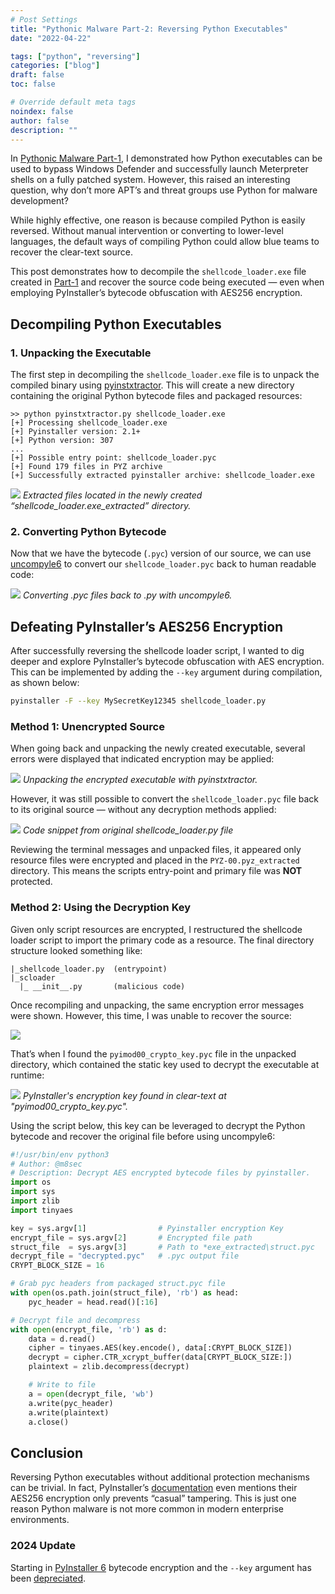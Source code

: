 ```yaml
---
# Post Settings
title: "Pythonic Malware Part-2: Reversing Python Executables"
date: "2022-04-22"

tags: ["python", "reversing"]
categories: ["blog"]
draft: false
toc: false

# Override default meta tags
noindex: false
author: false
description: ""
---
```




In [Pythonic Malware Part-1](/blog/pythonic-malware), I demonstrated how Python executables can be used to bypass Windows Defender and successfully launch Meterpreter shells on a fully patched system. However, this raised an interesting question, why don’t more APT’s and threat groups use Python for malware development?

While highly effective, one reason is because compiled Python is easily reversed. Without manual intervention or converting to lower-level languages, the default ways of compiling Python could allow blue teams to recover the clear-text source.

This post demonstrates how to decompile the `shellcode_loader.exe` file created in [Part-1](/blog/pythonic-malware) and recover the source code being executed — even when employing PyInstaller’s bytecode obfuscation with AES256 encryption.


## Decompiling Python Executables

### 1. Unpacking the Executable

The first step in decompiling the `shellcode_loader.exe` file is to unpack the compiled binary using [pyinstxtractor](https://github.com/extremecoders-re/pyinstxtractor). This will create a new directory containing the original Python bytecode files and packaged resources:

```text
>> python pyinstxtractor.py shellcode_loader.exe
[+] Processing shellcode_loader.exe
[+] Pyinstaller version: 2.1+
[+] Python version: 307
...
[+] Possible entry point: shellcode_loader.pyc
[+] Found 179 files in PYZ archive
[+] Successfully extracted pyinstaller archive: shellcode_loader.exe
```

![](/images/posts/pythonic-malware-pt2/pm2_1.png)
*Extracted files located in the newly created “shellcode_loader.exe_extracted” directory.*


### 2. Converting Python Bytecode

Now that we have the bytecode (`.pyc`) version of our source, we can use [uncompyle6](https://github.com/rocky/python-uncompyle6/) to convert our `shellcode_loader.pyc` back to human readable code:

![](/images/posts/pythonic-malware-pt2/pm2_2.png)
*Converting .pyc files back to .py with uncompyle6.*


## Defeating PyInstaller’s AES256 Encryption

After successfully reversing the shellcode loader script, I wanted to dig deeper and explore PyInstaller’s bytecode obfuscation with AES encryption. This can be implemented by adding the `--key` argument during compilation, as shown below:

```bash
pyinstaller -F --key MySecretKey12345 shellcode_loader.py
```


### Method 1: Unencrypted Source

When going back and unpacking the newly created executable, several errors were displayed that indicated encryption may be applied:

![](/images/posts/pythonic-malware-pt2/pm2_3.png)
*Unpacking the encrypted executable with pyinstxtractor.*

However, it was still possible to convert the `shellcode_loader.pyc` file back to its original source — without any decryption methods applied:

![](/images/posts/pythonic-malware-pt2/pm2_4.png)
*Code snippet from original shellcode_loader.py file*

Reviewing the terminal messages and unpacked files, it appeared only resource files were encrypted and placed in the `PYZ-00.pyz_extracted` directory. This means the scripts entry-point and primary file was **NOT** protected.


### Method 2: Using the Decryption Key

Given only script resources are encrypted, I restructured the shellcode loader script to import the primary code as a resource. The final directory structure looked something like:

```text
|_shellcode_loader.py  (entrypoint)
|_scloader
  |_ __init__.py       (malicious code)
```

Once recompiling and unpacking, the same encryption error messages were shown. However, this time, I was unable to recover the source:

![](/images/posts/pythonic-malware-pt2/pm2_5.png)

That’s when I found the `pyimod00_crypto_key.pyc` file in the unpacked directory, which contained the static key used to decrypt the executable at runtime:

![](/images/posts/pythonic-malware-pt2/pm2_6.png)
*PyInstaller's encryption key found in clear-text at "pyimod00_crypto_key.pyc".*

Using the script below, this key can be leveraged to decrypt the Python bytecode and recover the original file before using uncompyle6:
```python
#!/usr/bin/env python3
# Author: @m8sec
# Description: Decrypt AES encrypted bytecode files by pyinstaller.
import os
import sys
import zlib
import tinyaes

key = sys.argv[1]                # Pyinstaller encryption Key
encrypt_file = sys.argv[2]       # Encrypted file path
struct_file  = sys.argv[3]       # Path to *exe_extracted\struct.pyc
decrypt_file = "decrypted.pyc"   # .pyc output file
CRYPT_BLOCK_SIZE = 16

# Grab pyc headers from packaged struct.pyc file
with open(os.path.join(struct_file), 'rb') as head:
    pyc_header = head.read()[:16]

# Decrypt file and decompress
with open(encrypt_file, 'rb') as d:
    data = d.read()
    cipher = tinyaes.AES(key.encode(), data[:CRYPT_BLOCK_SIZE])
    decrypt = cipher.CTR_xcrypt_buffer(data[CRYPT_BLOCK_SIZE:])
    plaintext = zlib.decompress(decrypt)

    # Write to file
    a = open(decrypt_file, 'wb')
    a.write(pyc_header)
    a.write(plaintext)
    a.close()
```



## Conclusion

Reversing Python executables without additional protection mechanisms can be trivial. In fact, PyInstaller’s [documentation](https://pyinstaller.org/en/stable/operating-mode.html#hiding-the-source-code) even mentions their AES256 encryption only prevents “casual” tampering. This is just one reason Python malware is not more common in modern enterprise environments.

### 2024 Update
Starting in [PyInstaller 6](https://pyinstaller.org/en/v6.4.0/CHANGES.html) bytecode encryption and the `--key` argument has been [depreciated](https://github.com/pyinstaller/pyinstaller/pull/6999).

